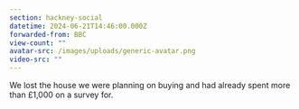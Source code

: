 ```yaml
---
section: hackney-social
datetime: 2024-06-21T14:46:00.000Z
forwarded-from: BBC
view-count: ""
avatar-src: /images/uploads/generic-avatar.png
video-src: ""
---
```

We lost the house we were planning on buying and had already spent more than £1,000 on a survey for.
